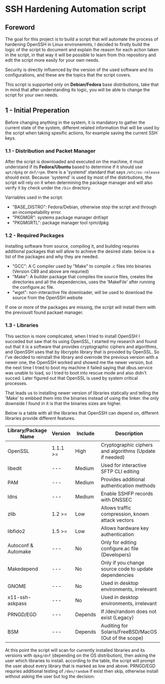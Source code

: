 # SSH Hardening Automation script
## Foreword
The goal for this project is to build a script that will automate the process of hardening OpenSSH in Linux environemnts, I decided to firstly build the logic of the script to document and explain the reason for each action taken in the script, in that way it will be possible to learn from this repository and edit the script more easily for your own needs.

Security is directly influenced by the version of the used software and its configurations, and these are the topics that the script covers.

This script is supported only on **Debian/Fedora** base distributions, take that in mind that after understanding its logic, you will be able to change the script for your own needs.

## 1 - Initial Preperation
Before changing anything in the system, it is mandatory to gather the current state of the system, different related information that will be used by the script when taking spesific actions, for example saving the current SSH keys.

### 1.1 - Distribution and Packet Manager
After the script is downloaded and executed on the machine, it must understand if its **Fedora/Ubuntu** based to determine if it should use `apt/dpkg` or `dnf/rpm`. there is a 'systemd' standard that says `/etc/os-release` should exist. Because 'systemd' is used by most of the distirbutions, the script will rely on it when determining the package manager and will also verify it by check under the `/bin` directory.

Varriables used in the script:

- "BASE_DISTRO": Fedora/Debian, otherwise stop the script and through an incompetability error.
- "PKGMGR": systems package manager dnf/apt
- "PKGMGRTL": package manager tool rpm/dpkg

### 1.2 - Required Packages
Installing software from source, compiling it, and building requries additional packages that will allow to achieve the desired state. below is a list of the packages and why they are needed.

- "GCC": A C compiler used by "Make" to compile .c files into binaries (Version C89 and above are requried)
- "Make": A builder package that compiles the source files, creates the directories and all the dependencies, uses the 'MakeFile' after running the configure.ac file.
- "wget": non-interactive file downloader, will be used to download the source from the OpenSSH website

If one or more of the packages are missing, the script will install them with the previouslt found packaet manager.

### 1.3 - Libraries
This section is more complicated, when I tried to install OpenSSH I succeded but saw that its using OpenSSL, I started my research and found out that it is a software that provides cryptographic ciphers and algorithms, and OpenSSH uses that by libcrypto library that is provided by OpenSSL. So I've decided to reinstall the library and overrode the previous version with a newer one, the OpenSSH worked and showed me the newer version, but the next time I tried to boot my machine it failed saying that dbus.service was unable to load, so I tried to boot into rescue mode and also didn't succed. Later figured out that OpenSSL is used by system critical processes.

That leads us to installing newer version of libraries statically and telling the 'Make' to embbed them into the binaries instead of using the linker. the only downside I found in it is that the binaries sizes are higher.

Below is a table with all the libraries that OpenSSH can depend on, different libraries provide different features.

|Library/Package Name|Version|Include|Description|
|---|---|---|---|
|OpenSSL| 1.1.1 >= |High|Cryptographic ciphers and algorithms (Update if needed)|
|libedit| --- |Medium|Used for interactive SFTP CLI editing|
|PAM| --- |Medium|Provides additional authentication methods|
|ldns| --- |Medium|Enable SSHFP records with DNSSEC|
|zlib| 1.2 >=|Low|Allows traffic compression, known attack vectors|
|libfido2| 1.5 >=|Low|Allows hardware key authentication|
|Autoconf & Automake| --- |No|Only for editing configure.ac file (Developers)|
|Makedepend| --- |No|Only if you change source code to update dependencies|
|GNOME| --- |No|Used in desktop environments, irrelevant|
|x11-ssh-askpass| --- |No|Used in desktop environments, irrelevant|
|PRNGD/EGD| --- |Depends|If /dev/random does not exist (Legacy)|
|BSM| --- |Depends|Auditing for Solaris/FreeBSD/MacOS (Out of the scope)|

At this point the script will scan for currently installed libraries and its versions with `dpkg/dnf` (depending on the OS distribution), then asking the user which libraries to install. according to the table, the script will prompt the user about every library that is marked as low and above. PRNGD/EGD requries additional testing of `/dev/random` if exist then skip, otherwise install without asking the user but log the decision.

